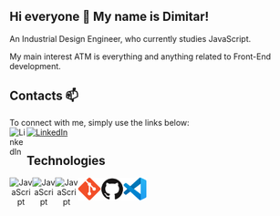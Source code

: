 ## Hi everyone 👋 My name is Dimitar!

An Industrial Design Engineer, who currently studies JavaScript.

My main interest ATM is everything and anything related to Front-End development.

## Contacts 📫 

To connect with me, simply use the links below:  
[<img width="30" align="left" alt="LinkedIn" src="https://github.com/dheereshagrwal/colored-icons/blob/master/public/logos/linkedin/linkedin.svg"/>](https://www.linkedin.com/in/dimitar-georgiev-dmt/)
[<img width="30" alt="LinkedIn" src="https://github.com/dheereshagrwal/colored-icons/blob/master/public/logos/gmail/gmail.svg"/>](mailto:dmtfvn@gmail.com)

## Technologies

<div align="center">
	<img width="40" align="left" alt="JavaScript" src="https://github.com/dheereshagrwal/colored-icons/blob/master/public/logos/html/html.svg"/>
</div>

<div align="center">
	<img width="40" align="left" alt="JavaScript" src="https://github.com/dheereshagrwal/colored-icons/blob/master/public/logos/css/css.svg"/>
</div>

<div align="center">
	<img width="40" align="left" alt="JavaScript" src="https://github.com/dheereshagrwal/colored-icons/blob/master/public/logos/js/js.svg"/>
</div>

<div align="center">
	<img width="40" align="left" alt="JavaScript" src="https://github.com/devicons/devicon/blob/master/icons/git/git-original.svg"/>
</div>

<div align="center">
	<img width="40" align="left" alt="JavaScript" src="https://github.com/devicons/devicon/blob/master/icons/github/github-original.svg"/>
</div>

<div align="center">
	<img width="40" align="left" alt="JavaScript" src="https://github.com/devicons/devicon/blob/master/icons/vscode/vscode-original.svg"/>
</div>
